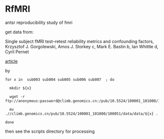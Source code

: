 RfMRI
=====

antsr reproducibility study of fmri

get data from:

Single subject fMRI test–retest reliability metrics and confounding factors,
Krzysztof J. Gorgolewski, Amos J. Storkey c, Mark E. Bastin b, Ian Whittle d, Cyril Pernet

[article](http://www.gigasciencejournal.com/content/2/1/6)

by 

```
for x in  sub003 sub004 sub005 sub006 sub007  ; do 

  mkdir ${x}

  wget -r ftp://anonymous:password@climb.genomics.cn:/pub/10.5524/100001_101000/100051/data/data/${x}/*

  mv .//climb.genomics.cn/pub/10.5524/100001_101000/100051/data/data/${x} . 

done
```



then see the scripts directory for processing
